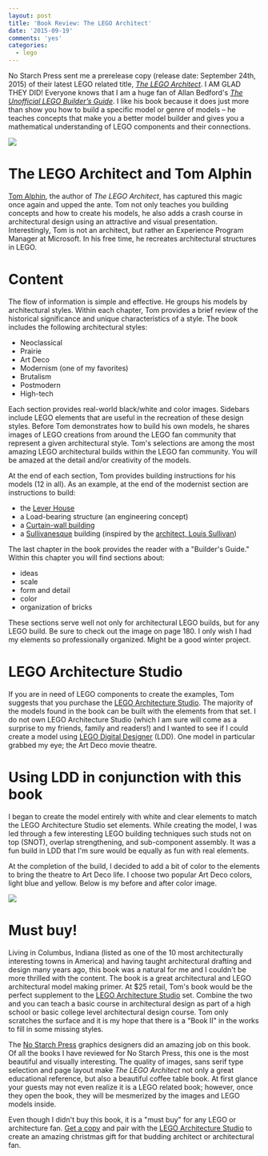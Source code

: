 ```yaml
---
layout: post
title: 'Book Review: The LEGO Architect'
date: '2015-09-19'
comments: 'yes'
categories:
  - lego
---
```


No Starch Press sent me a prerelease copy (release date: September 24th, 2015) of their latest LEGO related title, *[The LEGO Architect](http://www.amazon.com/gp/product/1593276133/ref=as_li_ss_tl?ie=UTF8&camp=1789&creative=9325&creativeASIN=1593276133&linkCode=as2&tag=bricinmypockb-20)*. I AM GLAD THEY DID! Everyone knows that I am a huge fan of Allan Bedford's *[The Unofficial LEGO Builder’s Guide](http://www.stevencombs.com/lego/2012/12/09/book-review-unofficial-lego.html)*. I like his book because it does just more than show you how to build a specific model or genre of models – he teaches concepts that make you a better model builder and gives you a mathematical understanding of LEGO components and their connections.

![](https://lh3.googleusercontent.com/ZlnQ8wx3Up0rG2reH9QQbLGZxhANWiWKyM_EWAsQ11Oyzvh2h8sSRGZE9yJu7Qqg3xS6GG1FIQumOgAMY80zYDt5V8JW1L0rIMPTf51tLF03TtpG9lWqHjLv1ZFEa53rdieqFs1zNDzQ0XqGID3jyyvN4RN_edihm7nTBuNWpjBuGslcU5wipTSXIvTAgnWe-gRcu8f3QNwp-B_-kQBT4yJWgHoRd02hiTqSc1ZYub0KVTPhSvIUx7RG8AC9VMebBRIE01zLCg_P2DwZr6LY753PUPY2cLIEnNJMnFkVbZ-JfJnzt7vAccVwTCLnYeMgnsphe82A6rNn56ax5Wxrr2ufsGc0VZW4hU6PcP5G8gOcYJFYG8FX0ismIqfF_bh3VTonaqrJ45sLBnEMpo8paaxIlz3ABvjvhPCw3XbaEhfv0TxZNkxWhMYzA3WDR7SjT7EGO-4McQ4ngS6lEEavV__o2FTBdfonYF_M636ls0vb8edbT4rq1qSSqVUF3HBEyd_1lbIE5jWGpC9OFBN0A7SiCy1pxsJhewF6SVP0nexS=w2098-h1555-no)

# The LEGO Architect and Tom Alphin

[Tom Alphin](http://tomalphin.com), the author of *The LEGO Architect*, has captured this magic once again and upped the ante. Tom not only teaches you building concepts and how to create his models, he also adds a crash course in architectural design using an attractive and visual presentation. Interestingly, Tom is not an architect, but rather an Experience Program Manager at Microsoft. In his free time, he recreates architectural structures in LEGO.

# Content

The flow of information is simple and effective. He groups his models by architectural styles. Within each chapter, Tom provides a brief review of the historical significance and unique characteristics of a style. The book includes the following architectural styles:

* Neoclassical
* Prairie
* Art Deco
* Modernism (one of my favorites)
* Brutalism
* Postmodern
* High-tech

Each section provides real-world black/white and color images. Sidebars include LEGO elements that are useful in the recreation of these design styles. Before Tom demonstrates how to build his own models, he shares images of LEGO creations from around the LEGO fan community that represent a given architectural style. Tom's selections are among the most amazing LEGO architectural builds within the LEGO fan community. You will be amazed at the detail and/or creativity of the models.

At the end of each section, Tom provides building instructions for his models (12 in all). As an example, at the end of the modernist section are instructions to build:

* the [Lever House](http://www.leverhouseartcollection.com/)
* a Load-bearing structure (an engineering concept)
* a [Curtain-wall building](https://en.wikipedia.org/wiki/Curtain_wall_(architecture))
* a [Sullivanesque](http://www.buffaloah.com/a/archsty/sull/sull.html) building (inspired by the [architect, Louis Sullivan](https://en.wikipedia.org/wiki/Louis_Sullivan))

The last chapter in the book provides the reader with a "Builder's Guide." Within this chapter you will find sections about:

* ideas
* scale
* form and detail
* color
* organization of bricks

These sections serve well not only for architectural LEGO builds, but for any LEGO build. Be sure to check out the image on page 180. I only wish I had my elements so professionally organized. Might be a good winter project.

# LEGO Architecture Studio

If you are in need of LEGO components to create the examples, Tom suggests that you purchase the [LEGO Architecture Studio](http://www.amazon.com/gp/product/B00CN5Y1MI/ref=as_li_ss_tl?ie=UTF8&camp=1789&creative=9325&creativeASIN=B00CN5Y1MI&linkCode=as2&tag=bricinmypockb-20). The majority of the models found in the book can be built with the elements from that set. I do not own LEGO Architecture Studio (which I am sure will come as a surprise to my friends, family and readers!) and I wanted to see if I could create a model using [LEGO Digital Designer](http://ldd.lego.com/en-us/) (LDD). One model in particular grabbed my eye; the Art Deco movie theatre.

# Using LDD in conjunction with this book

I began to create the model entirely with white and clear elements to match the LEGO Architecture Studio set elements. While creating the model, I was led through a few interesting LEGO building techniques such studs not on top (SNOT), overlap strengthening, and sub-component assembly. It was a fun build in LDD that I'm sure would be equally as fun with real elements.

At the completion of the build, I decided to add a bit of color to the elements to bring the theatre to Art Deco life. I choose two popular Art Deco colors, light blue and yellow. Below is my before and after color image.

![](https://lh3.googleusercontent.com/XDh9hKwrMv7CKNwNCrq1vj4rmI4c0I3nQHnaroT8jd4UaVLMd31a8wM-Th8x_arAijGCCVv0ld6X_SyOW9JdEgn8mtnPCg1dNccAGy2Da0rN5fL017xvvM7eKJyNihFRdOP40jTz-mSa0TSh_SK9r-86nqLrv7VGXGSMCRtPkk4MlCUBs-zdG4i3E8Wtk8HTK9gXfgD6liFfEE8TagbITIQTWkDZVG6mVigGNIYTsI4yNJ4YKlJocFt8AjfsD5iZMn258FD3ldv8VEMjS7eWT7ZHRbAJAim42_AXf0HaoKXOXPfS-Kc_6Acp0eBXDc8UHRshQdCFS-VdmHWZHRdMse3GSRmuUvIAXcYRCmTz8F5gRN_w9FSepa1inItyNtyakIlC20ICsXxv_nHX5wfbG1aMOCN4S7GkAc1XEo-vHxPrDnbAlk5RqsyV6-M2Ka-xYY_KYzfItm7rIsfDKX_PDO7DIFO2zRcpdwZneBIJ6NoRhSSGk-_1wOXnjxS7oPn3NZNK6Ckk0st6ibzwr_Eo4YOL43EtCRQ8H5ZIuU5u2Si5=w1650-h720-no)

# Must buy!

Living in Columbus, Indiana (listed as one of the 10 most architecturally interesting towns in America) and having taught architectural drafting and design many years ago, this book was a natural for me and I couldn't be more thrilled with the content. The book is a great architectural and LEGO architectural model making primer. At $25 retail, Tom's book would be the perfect supplement to the [LEGO Architecture Studio](http://www.amazon.com/gp/product/B00CN5Y1MI/ref=as_li_ss_tl?ie=UTF8&camp=1789&creative=9325&creativeASIN=B00CN5Y1MI&linkCode=as2&tag=bricinmypockb-20) set. Combine the two and you can teach a basic course in architectural design as part of a high school or basic college level architectural design course. Tom only scratches the surface and it is my hope that there is a "Book II" in the works to fill in some missing styles.

The [No Starch Press](https://www.nostarch.com/) graphics designers did an amazing job on this book. Of all the books I have reviewed for No Starch Press, this one is the most beautiful and visually interesting. The quality of images, sans serif type selection and page layout make *The LEGO Architect* not only a great educational reference, but also a beautiful coffee table book. At first glance your guests may not even realize it is a LEGO related book; however, once they open the book, they will be mesmerized by the images and LEGO models inside.

Even though I didn't buy this book, it is a "must buy" for any LEGO or architecture fan. [Get a copy](http://www.amazon.com/gp/product/1593276133/ref=as_li_ss_tl?ie=UTF8&camp=1789&creative=9325&creativeASIN=1593276133&linkCode=as2&tag=bricinmypockb-20) and pair with the [LEGO Architecture Studio](http://www.amazon.com/gp/product/B00CN5Y1MI/ref=as_li_ss_tl?ie=UTF8&camp=1789&creative=9325&creativeASIN=B00CN5Y1MI&linkCode=as2&tag=bricinmypockb-20) to create an amazing christmas gift for that budding architect or architectural fan.
